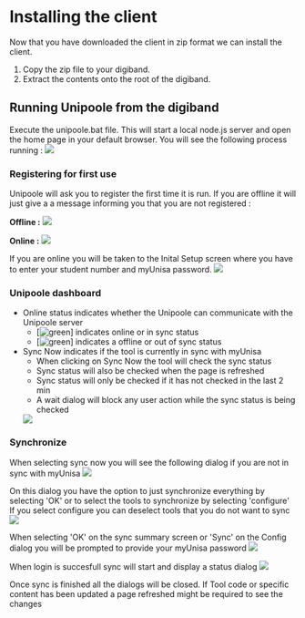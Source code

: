 # Installing the client
Now that you have downloaded the client in zip format we can install the client.
1. Copy the zip file to your digiband.
2. Extract the contents onto the root of the digiband.

## Running Unipoole from the digiband
Execute the unipoole.bat file. This will start a local node.js server and open the home page in your default browser.
You will see the following process running :
<img src="http://unipoole.github.io/images/install-and-run/console.png" style="max-width: 100%" />

### Registering for first use
Unipoole will ask you to register the first time it is run. If you are offline it will just give a a message informing you that you are not registered :

**Offline :**
<img src="http://unipoole.github.io/images/install-and-run/not-registered-offline.png" style="max-width: 100%" />

**Online :**
<img src="http://unipoole.github.io/images/install-and-run/not-registered-online.png" style="max-width: 100%" />

If you are online you will be taken to the Inital Setup screen where you have to enter your student number and myUnisa password.
<img src="http://unipoole.github.io/images/install-and-run/initial-setup.png" style="max-width: 100%" />

### Unipoole dashboard
+ Online status indicates whether the Unipoole can communicate with the Unipoole server
  - [![green](http://unipoole.github.io/images/install-and-run/green.png)] indicates online or in sync status
  - [![green](http://unipoole.github.io/images/install-and-run/red.png)] indicates a offline or out of sync status
+ Sync Now indicates if the tool is currently in sync with myUnisa
  - When clicking on Sync Now the tool will check the sync status
  - Sync status will also be checked when the page is refreshed
  - Sync status will only be checked if it has not checked in the last 2 min
  - A wait dialog will block any user action while the sync status is being checked
  <img src="http://unipoole.github.io/images/install-and-run/update-sync-status.png" style="max-width: 100%" />
  
### Synchronize
When selecting sync now you will see the following dialog if you are not in sync with myUnisa 
<img src="http://unipoole.github.io/images/install-and-run/sync-summary.png" style="max-width: 100%" />

On this dialog you have the option to just synchronize everything by selecting 'OK' or to select the tools to synchronize by selecting 'configure'
If you select configure you can deselect tools that you do not want to sync
<img src="http://unipoole.github.io/images/install-and-run/sync-config.png" style="max-width: 100%" />
 
When selecting 'OK' on the sync summary screen or 'Sync' on the Config dialog you will be prompted to provide your myUnisa password
<img src="http://unipoole.github.io/images/install-and-run/login.png" style="max-width: 100%" />

When login is succesfull sync will start and display a status dialog
<img src="http://unipoole.github.io/images/install-and-run/sync-busy.png.png" style="max-width: 100%" />
 
Once sync is finished all the dialogs will be closed. If Tool code or specific content has been updated a page refreshed might be required to see the changes